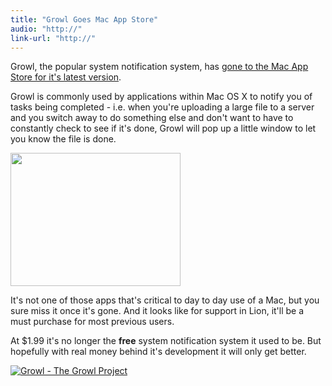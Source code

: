 ```yaml
---
title: "Growl Goes Mac App Store"
audio: "http://"
link-url: "http://"
---
```

<p>Growl, the popular system notification system, has <a href="http://click.linksynergy.com/fs-bin/stat?id=6PFrOqNV4B8&offerid=146261&type=3&subid=0&tmpid=1826&RD_PARM1=http%253A%252F%252Fitunes.apple.com%252Fca%252Fapp%252Fgrowl%252Fid467939042%253Fmt%253D12%2526uo%253D4%2526partnerId%253D30" target="itunes_store">gone to the Mac App Store for it's latest version</a>.</p>
<p>Growl is commonly used by applications within Mac OS X to notify you of tasks being completed - i.e. when you're uploading a large file to a server and you switch away to do something else and don't want to have to constantly check to see if it's done, Growl will pop up a little window to let you know the file is done.</p>
<p><img src="https://chrisenns.com/wp-content/uploads/2011/10/Screen-Shot-2011-10-03-at-4.31.59-PM.png" alt="" title="Growl Screenshot" width="272" height="213" class="aligncenter size-full wp-image-19670" /></p>
<p>It's not one of those apps that's critical to day to day use of a Mac, but you sure miss it once it's gone. And it looks like for support in Lion, it'll be a must purchase for most previous users.</p>
<p>At $1.99 it's no longer the <strong>free</strong> system notification system it used to be. But hopefully with real money behind it's development it will only get better.</p>
<p><a href="http://click.linksynergy.com/fs-bin/stat?id=6PFrOqNV4B8&offerid=146261&type=3&subid=0&tmpid=1826&RD_PARM1=http%253A%252F%252Fitunes.apple.com%252Fca%252Fapp%252Fgrowl%252Fid467939042%253Fmt%253D12%2526uo%253D4%2526partnerId%253D30" target="itunes_store"><img src="http://ax.phobos.apple.com.edgesuite.net/images/web/linkmaker/badge_macappstore-lrg.gif" alt="Growl - The Growl Project" style="border: 0;"/></a></p>
